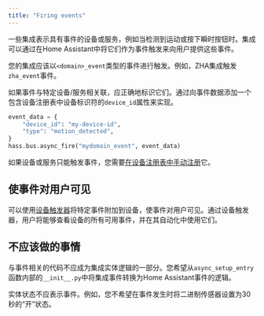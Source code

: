 ```yaml
---
title: "Firing events"
---
```


一些集成表示具有事件的设备或服务，例如当检测到运动或按下瞬时按钮时。集成可以通过在Home Assistant中将它们作为事件触发来向用户提供这些事件。

您的集成应该以`<domain>_event`类型的事件进行触发。例如，ZHA集成触发`zha_event`事件。

如果事件与特定设备/服务相关联，应正确地标识它们。通过向事件数据添加一个包含设备注册表中设备标识符的`device_id`属性来实现。


```python
event_data = {
    "device_id": "my-device-id",
    "type": "motion_detected",
}
hass.bus.async_fire("mydomain_event", event_data)
```


如果设备或服务只能触发事件，您需要[在设备注册表中手动注册](device_registry_index.md#manual-registration)它。

## 使事件对用户可见

可以使用[设备触发器](device_automation_trigger.md)将特定事件附加到设备，使事件对用户可见。通过设备触发器，用户将能够查看设备的所有可用事件，并在其自动化中使用它们。

## 不应该做的事情

与事件相关的代码不应成为集成实体逻辑的一部分。您希望从`async_setup_entry`函数内部的`__init__.py`中将集成事件转换为Home Assistant事件的逻辑。

实体状态不应表示事件。例如，您不希望在事件发生时将二进制传感器设置为30秒的“开”状态。
